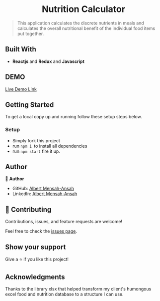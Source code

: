 <h1 align="center"> Nutrition Calculator </h1>

> This application calculates the discrete nutrients in meals and calculates the overall nutritional benefit of the individual food items put together.

## Built With

- **Reactjs** and **Redux** and **Javascript**

## DEMO

[Live Demo Link](https://sabetech.github.io/nutrition/)

## Getting Started

To get a local copy up and running follow these setup steps below.

### Setup

- Simply fork this project
- run `npm i `to install all dependencies
- run `npm start` fire it up.

## Author

👤 **Author**

- GitHub: [Albert Mensah-Ansah](https://github.com/sabetech)
- LinkedIn: [Albert Mensah-Ansah](https://www.linkedin.com/in/albert-mensah-ansah/)

## 🤝 Contributing

Contributions, issues, and feature requests are welcome!

Feel free to check the [issues page](https://github.com/sabetech/react-metrics-capstone/issues).

## Show your support

Give a ⭐️ if you like this project!

## Acknowledgments

Thanks to the library xlsx that helped transform my client's humongous excel food and nutrition database to a structure I can use.
